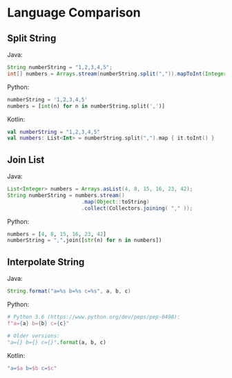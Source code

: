 # Language Comparison

## Split String

Java:

```java
String numberString = "1,2,3,4,5";
int[] numbers = Arrays.stream(numberString.split(",")).mapToInt(Integer::parseInt).toArray();
```

Python:

```python
numberString = '1,2,3,4,5'
numbers = [int(n) for n in numberString.split(',')]
```

Kotlin:

```kotlin
val numberString = "1,2,3,4,5"
val numbers: List<Int> = numberString.split(",").map { it.toInt() }
```

## Join List

Java:

```java
List<Integer> numbers = Arrays.asList(4, 8, 15, 16, 23, 42);
String numberString = numbers.stream()
                        .map(Object::toString)
                        .collect(Collectors.joining( "," ));
```

Python:

```python
numbers = [4, 8, 15, 16, 23, 42]
numberString = ",".join([str(n) for n in numbers])
```

## Interpolate String

Java:

```java
String.format("a=%s b=%s c=%s", a, b, c)
```

Python:

```python
# Python 3.6 (https://www.python.org/dev/peps/pep-0498):
f"a={a} b={b} c={c}"

# Older versions:
"a={} b={} c={}".format(a, b, c)
```

Kotlin:

```kotlin
"a=$a b=$b c=$c"
```
